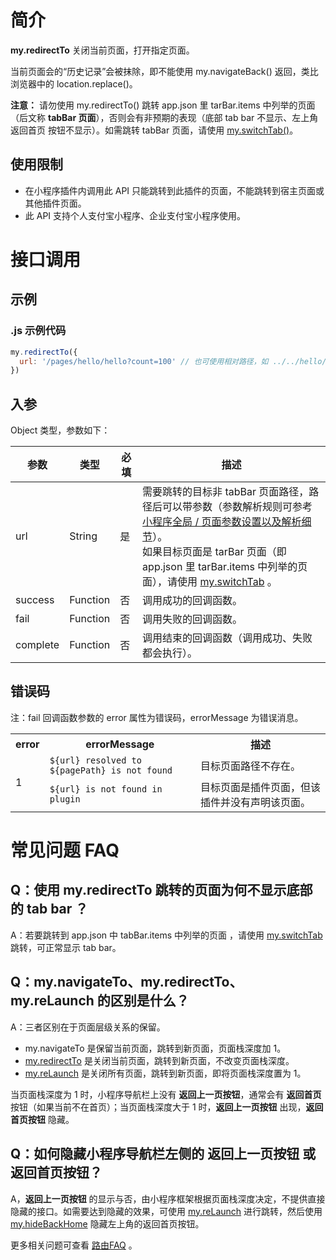 # 简介

**my.redirectTo** 关闭当前页面，打开指定页面。

当前页面会的“历史记录”会被抹除，即不能使用 my.navigateBack() 返回，类比浏览器中的 location.replace()。

**注意：** 请勿使用 my.redirectTo() 跳转 app.json 里 tarBar.items 中列举的页面（后文称 **tabBar 页面**），否则会有非预期的表现（底部 tab bar 不显示、左上角 返回首页 按钮不显示）。如需跳转 tabBar 页面，请使用 [my.switchTab()](https://opendocs.alipay.com/mini/api/ui-tabbar)。


## 使用限制
- 在小程序插件内调用此 API 只能跳转到此插件的页面，不能跳转到宿主页面或其他插件页面。
- 此 API 支持个人支付宝小程序、企业支付宝小程序使用。


# 接口调用

## 示例

### .js 示例代码
```javascript
my.redirectTo({
  url: '/pages/hello/hello?count=100' // 也可使用相对路径，如 ../../hello/hello
})
```

## 入参

Object 类型，参数如下：

| **参数** | **类型** | **必填** | **描述** |
| --- | --- | --- | --- |
| url | String | 是 | 需要跳转的目标非 tabBar 页面路径，路径后可以带参数（参数解析规则可参考[小程序全局 / 页面参数设置以及解析细节](https://opendocs.alipay.com/mini/03durs)）。<br>如果目标页面是 tarBar 页面（即 app.json 里 tarBar.items 中列举的页面），请使用  [my.switchTab](https://opendocs.alipay.com/mini/api/ui-tabbar) 。  |
| success | Function | 否 | 调用成功的回调函数。 |
| fail | Function | 否 | 调用失败的回调函数。 |
| complete | Function | 否 | 调用结束的回调函数（调用成功、失败都会执行）。 |

## 错误码

注：fail 回调函数参数的 error 属性为错误码，errorMessage 为错误消息。

<table>
  <tr>
    <th>error</th>
    <th>errorMessage</th>
    <th>描述</th>
  </tr>
  <tr>
    <td rowspan="2">1</td>
    <td><code>${url} resolved to ${pagePath} is not found</code></td>
    <td>目标页面路径不存在。</td>
  </tr>
  <tr>
    <td><code>${url} is not found in plugin</code></td>
    <td>目标页面是插件页面，但该插件并没有声明该页面。</td>
  </tr>
</table>


# 常见问题 FAQ

## Q：使用 my.redirectTo 跳转的页面为何不显示底部的 tab bar ？
A：若要跳转到 app.json 中 tabBar.items 中列举的页面 ，请使用 [my.switchTab](https://opendocs.alipay.com/mini/api/ui-tabbar) 跳转，可正常显示 tab bar。

## Q：my.navigateTo、my.redirectTo、my.reLaunch 的区别是什么？
A：三者区别在于页面层级关系的保留。   

- my.navigateTo 是保留当前页面，跳转到新页面，页面栈深度加 1。
- [my.redirectTo](https://opendocs.alipay.com/mini/api/fh18ky) 是关闭当前页面，跳转到新页面，不改变页面栈深度。
- [my.reLaunch](https://opendocs.alipay.com/mini/api/hmn54z) 是关闭所有页面，跳转到新页面，即将页面栈深度置为 1。

当页面栈深度为 1 时，小程序导航栏上没有 **返回上一页按钮**，通常会有 **返回首页** 按钮（如果当前不在首页）；当页面栈深度大于 1 时，**返回上一页按钮** 出现，**返回首页按钮** 隐藏。

## Q：如何隐藏小程序导航栏左侧的 返回上一页按钮 或 返回首页按钮？
A，**返回上一页按钮** 的显示与否，由小程序框架根据页面栈深度决定，不提供直接隐藏的接口。如需要达到隐藏的效果，可使用 [my.reLaunch](https://opendocs.alipay.com/mini/api/hmn54z) 进行跳转，然后使用 [my.hideBackHome](https://opendocs.alipay.com/mini/api/ui-navigate) 隐藏左上角的返回首页按钮。


更多相关问题可查看 [路由FAQ](https://opendocs.alipay.com/mini/api/fu8l65) 。
